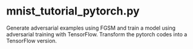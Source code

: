 # mnist_tutorial_pytorch.py
Generate adversarial examples using FGSM and train a model using adversarial training with TensorFlow. Transform the pytorch codes into a TensorFlow version.
